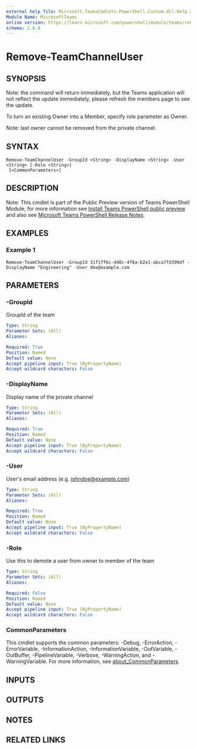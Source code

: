 ```yaml
---
external help file: Microsoft.TeamsCmdlets.PowerShell.Custom.dll-Help.xml
Module Name: MicrosoftTeams
online version: https://learn.microsoft.com/powershell/module/teams/remove-teamchanneluser
schema: 2.0.0
---
```


# Remove-TeamChannelUser

## SYNOPSIS
Note: the command will return immediately, but the Teams application will not reflect the update immediately, please refresh the members page to see the update.

To turn an existing Owner into a Member, specify role parameter as Owner.

Note: last owner cannot be removed from the private channel.

## SYNTAX

```
Remove-TeamChannelUser -GroupId <String> -DisplayName <String> -User <String> [-Role <String>]
 [<CommonParameters>]
```

## DESCRIPTION

Note: This cmdlet is part of the Public Preview version of Teams PowerShell Module, for more information see [Install Teams PowerShell public preview](https://learn.microsoft.com/microsoftteams/teams-powershell-install#install-teams-powershell-public-preview) and also see [Microsoft Teams PowerShell Release Notes](https://learn.microsoft.com/microsoftteams/teams-powershell-release-notes).

## EXAMPLES

### Example 1
```
Remove-TeamChannelUser -GroupId 31f1ff6c-d48c-4f8a-b2e1-abca7fd399df -DisplayName "Engineering" -User dmx@example.com
```

## PARAMETERS

### -GroupId
GroupId of the team

```yaml
Type: String
Parameter Sets: (All)
Aliases:

Required: True
Position: Named
Default value: None
Accept pipeline input: True (ByPropertyName)
Accept wildcard characters: False
```

### -DisplayName
Display name of the private channel

```yaml
Type: String
Parameter Sets: (All)
Aliases:

Required: True
Position: Named
Default value: None
Accept pipeline input: True (ByPropertyName)
Accept wildcard characters: False
```

### -User
User's email address (e.g.
johndoe@example.com)

```yaml
Type: String
Parameter Sets: (All)
Aliases:

Required: True
Position: Named
Default value: None
Accept pipeline input: True (ByPropertyName)
Accept wildcard characters: False
```

### -Role
Use this to demote a user from owner to member of the team

```yaml
Type: String
Parameter Sets: (All)
Aliases:

Required: False
Position: Named
Default value: None
Accept pipeline input: True (ByPropertyName)
Accept wildcard characters: False
```

### CommonParameters
This cmdlet supports the common parameters: -Debug, -ErrorAction, -ErrorVariable, -InformationAction, -InformationVariable, -OutVariable, -OutBuffer, -PipelineVariable, -Verbose, -WarningAction, and -WarningVariable. For more information, see [about_CommonParameters](https://go.microsoft.com/fwlink/?LinkID=113216).

## INPUTS

## OUTPUTS

## NOTES

## RELATED LINKS
